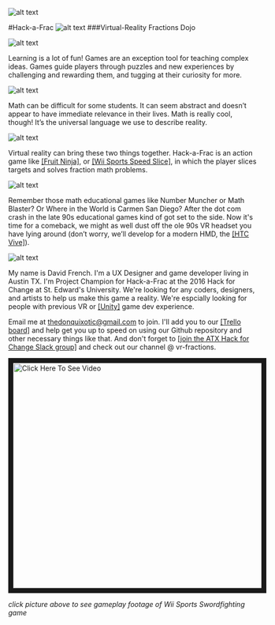 ![alt text](http://i.imgur.com/edPIee2.jpg "woo!")

#Hack-a-Frac ![alt text](http://i.imgur.com/Z7hFuls.png)
###Virtual-Reality Fractions Dojo

![alt text](https://cloud.githubusercontent.com/assets/9451726/14905212/382abd26-0d74-11e6-9c71-e1c40e7ba1a3.png)

Learning is a lot of fun! Games are an exception tool for teaching complex ideas. Games guide players through puzzles and new experiences by challenging and rewarding them, and tugging at their curiosity for more. 

![alt text](https://cloud.githubusercontent.com/assets/9451726/14905414/e613fd84-0d75-11e6-9d94-f1814ebb0f7f.png)

Math can be difficult for some students. It can seem abstract and doesn’t appear to have immediate relevance in their lives. Math is really cool, though! It’s the universal language we use to describe reality.

![alt text](https://cloud.githubusercontent.com/assets/9451726/14905371/7c922908-0d75-11e6-9dc6-63e51e180034.png)

Virtual reality can bring these two things together. Hack-a-Frac is an action game like [[Fruit Ninja]](https://youtu.be/cAb0cAviA1s?t=1m2s), or [[Wii Sports Speed Slice]](https://youtu.be/oUFqxIEiDS8?t=11s), in which the player slices targets and solves fraction math problems. 

![alt text](https://cdn.virtualrealityreporter.com/wp-content/uploads/2015/08/virtual-reality-kids-6.jpg)

Remember those math educational games like Number Muncher or Math Blaster? Or Where in the World is Carmen San Diego? After the dot com crash in the late 90s educational games kind of got set to the side. Now it's time for a comeback, we might as well dust off the ole 90s VR headset you have lying around (don’t worry, we’ll develop for a modern HMD, the [[HTC Vive]](https://www.htcvive.com/us/)).

![alt text](https://cloud.githubusercontent.com/assets/9451726/14905411/d679bce2-0d75-11e6-8d6d-928f3fef69ae.png)

My name is David French. I'm a UX Designer and game developer living in Austin TX. I'm Project Champion for Hack-a-Frac at the 2016 Hack for Change at St. Edward's University. We're looking for any coders, designers, and artists to help us make this game a reality. We're espcially looking for people with previous VR or [[Unity]](https://unity3d.com/) game dev experience. 

Email me at thedonquixotic@gmail.com to join. I'll add you to our [[Trello board]](https://trello.com/tour) and help get you up to speed on using our Github repository and other necessary things like that. And don't forget to [[join the ATX Hack for Change Slack group]](https://atxhack4change.slack.com/messages/_general/) and check out our channel @ vr-fractions. 


<a href="https://youtu.be/oUFqxIEiDS8?t=11s
" target="_blank"><img src="https://cloud.githubusercontent.com/assets/9451726/14904875/6b79b55e-0d71-11e6-9c05-2ec52b779cf5.png" 
alt="Click Here To See Video" width="842" height="456" border="10" /></a>


*click picture above to see gameplay footage of Wii Sports Swordfighting game*

